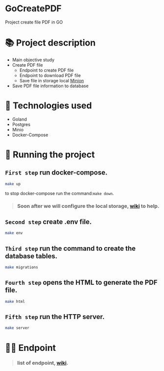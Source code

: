 # GoCreatePDF
Project create file PDF in GO
# :books: Project description
<!--ts-->
* Main objective study
* Create PDF file
  * Endpoint to create PDF file
  * Endpoint to download PDF file
  * Save file in storage local [Minion](https://min.io/)
* Save PDF file information to database
<!--te-->

# :wrench: Technologies used
* Goland
* Postgres
* Minio
* Docker-Compose

# :rocket: Running the project
## `First step` run docker-compose.
```sh
make up
```
to stop docker-compose run the command:`make down`.
> ### Soon after we will configure the local storage, [wiki](https://github.com/guizoio/GoCreatePDF/wiki/Storage-Minio) to help.


## `Second step` create .env file.
```sh
make env
```

## `Third step` run the command to create the database tables.
```sh
make migrations
```

## `Fourth step` opens the HTML to generate the PDF file.
```sh
make html
```

## `Fifth step` run the HTTP server.
```sh
make server
```

# :technologist: Endpoint
> ### list of endpoint, [wiki](https://github.com/guizoio/GoCreatePDF/wiki/Endpoint).
